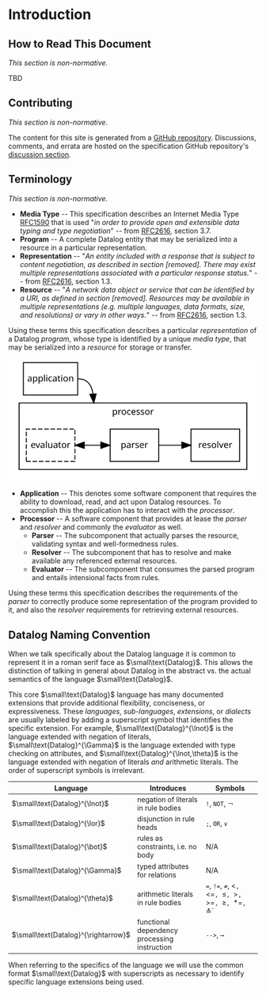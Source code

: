 # Introduction

## How to Read This Document

_This section is non-normative._

TBD

## Contributing

_This section is non-normative._

The content for this site is generated from a [GitHub repository](https://github.com/johnstonskj/datalog-specs). Discussions, comments, and errata are hosted on the specification GitHub repository's [discussion section](https://github.com/johnstonskj/datalog-specs/discussions).

## Terminology

_This section is non-normative._

* **Media Type** -- This specification describes an Internet Media Type <span class="bibref inline">[RFC1590](x_references.md#RFC1590)</span> that is used "_in order to provide open and extensible data typing and type negotiation_" -- from <span class="bibref inline">[RFC2616](x_references.md#RFC2616), section 3.7</span>.
* **Program** -- A complete Datalog entity that may be serialized into a resource in a particular representation.
* **Representation** -- "_An entity included with a response that is subject to content negotiation, as described in section [removed]. There may exist multiple representations associated with a particular response status._" -- from <span class="bibref inline">[RFC2616](x_references.md#RFC2616), section 1.3</span>.
* **Resource** -- "_A network data object or service that can be identified by a URI, as defined in section [removed]. Resources may be available in multiple representations (e.g. multiple languages, data formats, size, and resolutions) or vary in other ways._" -- from <span class="bibref inline">[RFC2616](x_references.md#RFC2616), section 1.3</span>.

Using these terms this specification describes a particular _representation_ of a Datalog _program_, whose type is identified by a unique _media type_, that may be serialized into a _resource_ for storage or transfer.

![Processor Terms](images/processor_terms.svg)

* **Application** -- This denotes some software component that requires the ability to download, read, and act upon Datalog resources. To accomplish this the application has to interact with the _processor_.
* **Processor** -- A software component that provides at lease the _parser_ and _resolver_ and commonly the _evaluator_ as well.
  * **Parser** -- The subcomponent that actually parses the resource, validating syntax and well-formedness rules.
  * **Resolver** -- The subcomponent that has to resolve and make available any referenced external resources.
  * **Evaluator** -- The subcomponent that consumes the parsed program and entails intensional facts from rules. 

Using these terms this specification describes the requirements of the _parser_ to correctly produce some representation of the program provided to it, and also the _resolver_ requirements for retrieving external resources. 

## Datalog Naming Convention

When we talk specifically about the Datalog language it is common to represent it in a roman serif face as
$\small\text{Datalog}$. This allows the distinction of talking in general about Datalog in the abstract vs. the actual
semantics of the language $\small\text{Datalog}$.

This core $\small\text{Datalog}$ language has many documented extensions that provide additional flexibility, conciseness, or
expressiveness. These _languages_, _sub-languages_, _extensions_, or _dialects_ are usually labeled by adding a superscript
symbol that identifies the specific extension. For example, $\small\text{Datalog}^{\lnot}$ is
the language extended with negation of literals, $\small\text{Datalog}^{\Gamma}$ is the language
extended with type checking on attributes, and $\small\text{Datalog}^{\lnot,\theta}$ is the language
extended with negation of literals _and_ arithmetic literals. The order of superscript symbols is
irrelevant.

| Language                             | Introduces                                   | Symbols                                                    |
|--------------------------------------|----------------------------------------------|------------------------------------------------------------|
| $\small\text{Datalog}^{\lnot}$       | negation of literals in rule bodies          | `!`, `NOT`, `￢`                                            |
| $\small\text{Datalog}^{\lor}$        | disjunction in rule heads                    | `;`, `OR`, `∨`                                             |
| $\small\text{Datalog}^{\bot}$        | rules as constraints, i.e. no body           | N/A                                                        |
| $\small\text{Datalog}^{\Gamma}$      | typed attributes for relations               | N/A                                                        |
| $\small\text{Datalog}^{\theta}$      | arithmetic literals in rule bodies           | `=`, `!=`, `≠`, <`, `<=`, `≤`, `>`, `>=`, `≥`, `*=`, `≛`   |
| $\small\text{Datalog}^{\rightarrow}$ | functional dependency processing instruction | `-->`, `⟶`                                                 |

When referring to the specifics of the language we will use the common format $\small\text{Datalog}$ with
superscripts as necessary to identify specific language extensions being used.  
